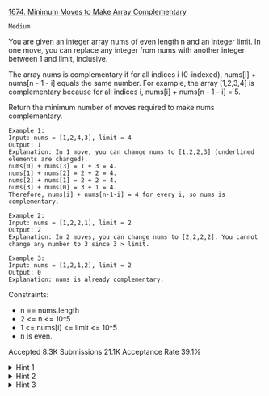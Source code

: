 [1674. Minimum Moves to Make Array Complementary](https://leetcode.com/problems/minimum-moves-to-make-array-complementary/)

`Medium`

You are given an integer array nums of even length n and an integer limit. In one move, you can replace any integer from nums with another integer between 1 and limit, inclusive.

The array nums is complementary if for all indices i (0-indexed), nums[i] + nums[n - 1 - i] equals the same number. For example, the array [1,2,3,4] is complementary because for all indices i, nums[i] + nums[n - 1 - i] = 5.

Return the minimum number of moves required to make nums complementary.

```
Example 1:
Input: nums = [1,2,4,3], limit = 4
Output: 1
Explanation: In 1 move, you can change nums to [1,2,2,3] (underlined elements are changed).
nums[0] + nums[3] = 1 + 3 = 4.
nums[1] + nums[2] = 2 + 2 = 4.
nums[2] + nums[1] = 2 + 2 = 4.
nums[3] + nums[0] = 3 + 1 = 4.
Therefore, nums[i] + nums[n-1-i] = 4 for every i, so nums is complementary.

Example 2:
Input: nums = [1,2,2,1], limit = 2
Output: 2
Explanation: In 2 moves, you can change nums to [2,2,2,2]. You cannot change any number to 3 since 3 > limit.

Example 3:
Input: nums = [1,2,1,2], limit = 2
Output: 0
Explanation: nums is already complementary.
``` 

Constraints:

- n == nums.length
- 2 <= n <= 10^5
- 1 <= nums[i] <= limit <= 10^5
- n is even.

Accepted
8.3K
Submissions
21.1K
Acceptance Rate
39.1%

<details>
<summary>Hint 1</summary>

Given a target sum x, each pair of nums[i] and nums[n-1-i] would either need 0, 1, or 2 modifications.

</details>
<details>
<summary>Hint 2</summary>

Can you find the optimal target sum x value such that the sum of modifications is minimized?

</details>
<details>
<summary>Hint 3</summary>

Create a difference array to efficiently sum all the modifications.

</details>